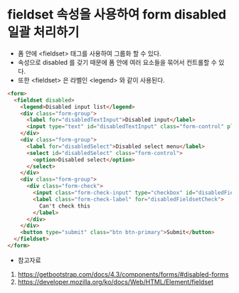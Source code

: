 # fieldset 속성을 사용하여 form disabled 일괄 처리하기
* 폼 안에 \<fieldset\> 태그를 사용하여 그룹화 할 수 있다.
* 속성으로 disabled 를 갖기 때문에 폼 안에 여러 요소들을 묶어서 컨트롤할 수 있다.
* 또한 \<fieldset\> 은 라벨인 \<legend\> 와 같이 사용된다.
```html
<form>
  <fieldset disabled>
    <legend>Disabled input list</legend>
    <div class="form-group">
      <label for="disabledTextInput">Disabled input</label>
      <input type="text" id="disabledTextInput" class="form-control" placeholder="Disabled input">
    </div>
    <div class="form-group">
      <label for="disabledSelect">Disabled select menu</label>
      <select id="disabledSelect" class="form-control">
        <option>Disabled select</option>
      </select>
    </div>
    <div class="form-group">
      <div class="form-check">
        <input class="form-check-input" type="checkbox" id="disabledFieldsetCheck" disabled>
        <label class="form-check-label" for="disabledFieldsetCheck">
          Can't check this
        </label>
      </div>
    </div>
    <button type="submit" class="btn btn-primary">Submit</button>
  </fieldset>
</form>
```
* 참고자료
1. https://getbootstrap.com/docs/4.3/components/forms/#disabled-forms
2. https://developer.mozilla.org/ko/docs/Web/HTML/Element/fieldset

